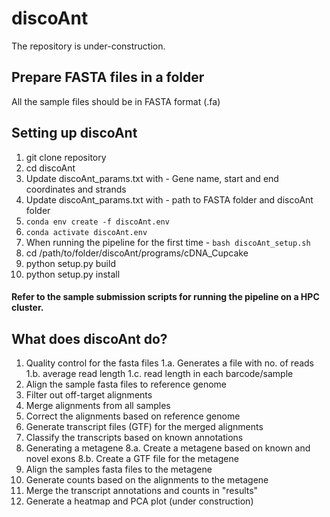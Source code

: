# discoAnt
The repository is under-construction.

## Prepare FASTA files in a folder
All the sample files should be in FASTA format (.fa)

## Setting up discoAnt

1. git clone repository
2. cd discoAnt
3. Update discoAnt_params.txt with - Gene name, start and end coordinates and strands
4. Update discoAnt_params.txt with - path to FASTA folder and discoAnt folder
5. ```conda env create -f discoAnt.env```
6. ```conda activate discoAnt.env```
7. When running the pipeline for the first time - ```bash discoAnt_setup.sh```
8. cd /path/to/folder/discoAnt/programs/cDNA_Cupcake
9. python setup.py build
10. python setup.py install

#### Refer to the sample submission scripts for running the pipeline on a HPC cluster.

## What does discoAnt do?

1. Quality control for the fasta files 
1.a. Generates a file with no. of reads
1.b. average read length
1.c. read length in each barcode/sample 
2. Align the sample fasta files to reference genome
3. Filter out off-target alignments
4. Merge alignments from all samples
5. Correct the alignments based on reference genome
6. Generate transcript files (GTF) for the merged alignments
7. Classify the transcripts based on known annotations 
8. Generating a metagene
8.a. Create a metagene based on known and novel exons
8.b. Create a GTF file for the metagene
9. Align the samples fasta files to the metagene
10. Generate counts based on the alignments to the metagene
11. Merge the transcript annotations and counts in "results"
12. Generate a heatmap and PCA plot (under construction)



